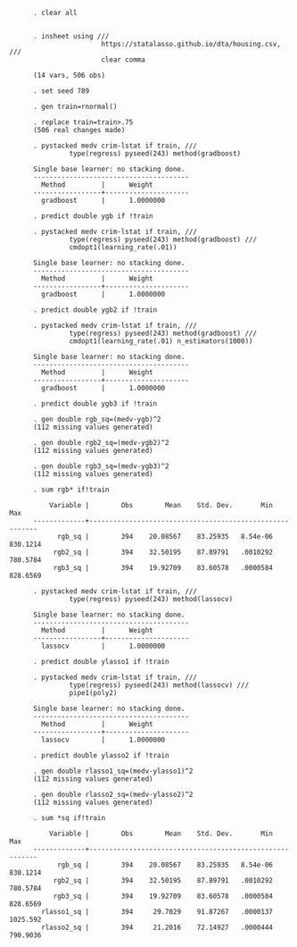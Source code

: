           . clear all


          . insheet using ///
                           https://statalasso.github.io/dta/housing.csv,  ///
                           clear comma

          (14 vars, 506 obs)

          . set seed 789

          . gen train=rnormal()

          . replace train=train>.75
          (506 real changes made)

          . pystacked medv crim-lstat if train, ///
                   type(regress) pyseed(243) method(gradboost)

          Single base learner: no stacking done.
          ---------------------------------------
            Method         |      Weight
          -----------------+---------------------
            gradboost      |      1.0000000

          . predict double ygb if !train

          . pystacked medv crim-lstat if train, ///
                   type(regress) pyseed(243) method(gradboost) ///
                   cmdopt1(learning_rate(.01))

          Single base learner: no stacking done.
          ---------------------------------------
            Method         |      Weight
          -----------------+---------------------
            gradboost      |      1.0000000

          . predict double ygb2 if !train

          . pystacked medv crim-lstat if train, ///
                   type(regress) pyseed(243) method(gradboost) ///
                   cmdopt1(learning_rate(.01) n_estimators(1000))

          Single base learner: no stacking done.
          ---------------------------------------
            Method         |      Weight
          -----------------+---------------------
            gradboost      |      1.0000000

          . predict double ygb3 if !train

          . gen double rgb_sq=(medv-ygb)^2
          (112 missing values generated)

          . gen double rgb2_sq=(medv-ygb2)^2
          (112 missing values generated)

          . gen double rgb3_sq=(medv-ygb3)^2
          (112 missing values generated)

          . sum rgb* if!train

              Variable |        Obs        Mean    Std. Dev.       Min        Max
          -------------+---------------------------------------------------------
                rgb_sq |        394    20.08567    83.25935   8.54e-06   830.1214
               rgb2_sq |        394    32.50195    87.89791   .0010292   780.5784
               rgb3_sq |        394    19.92709    83.60578   .0000584   828.6569

          . pystacked medv crim-lstat if train, ///
                   type(regress) pyseed(243) method(lassocv)  

          Single base learner: no stacking done.
          ---------------------------------------
            Method         |      Weight
          -----------------+---------------------
            lassocv        |      1.0000000

          . predict double ylasso1 if !train

          . pystacked medv crim-lstat if train, ///
                   type(regress) pyseed(243) method(lassocv) ///
                   pipe1(poly2)

          Single base learner: no stacking done.
          ---------------------------------------
            Method         |      Weight
          -----------------+---------------------
            lassocv        |      1.0000000

          . predict double ylasso2 if !train

          . gen double rlasso1_sq=(medv-ylasso1)^2
          (112 missing values generated)

          . gen double rlasso2_sq=(medv-ylasso2)^2
          (112 missing values generated)

          . sum *sq if!train

              Variable |        Obs        Mean    Std. Dev.       Min        Max
          -------------+---------------------------------------------------------
                rgb_sq |        394    20.08567    83.25935   8.54e-06   830.1214
               rgb2_sq |        394    32.50195    87.89791   .0010292   780.5784
               rgb3_sq |        394    19.92709    83.60578   .0000584   828.6569
            rlasso1_sq |        394     29.7029    91.87267   .0000137   1025.592
            rlasso2_sq |        394     21.2016    72.14927   .0000444   790.9036




